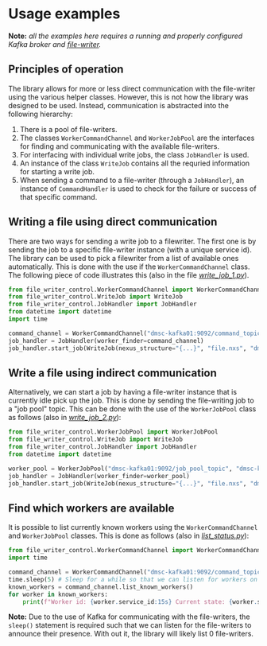 # Usage examples


**Note:** _all the examples here requires a running and properly configured Kafka broker and [file-writer](https://github.com/ess-dmsc/kafka-to-nexus)._

## Principles of operation

The library allows for more or less direct communication with the file-writer using the various helper classes. However, this is not how the library was designed to be used. Instead, communication is abstracted into the following hierarchy:

1. There is a pool of file-writers.
2. The classes `WorkerCommandChannel` and `WorkerJobPool` are the interfaces for finding and communicating with the available file-writers.
3. For interfacing with individual write jobs, the class `JobHandler` is used.
4. An instance of the class `WriteJob` contains all the requried information for starting a write job.
5. When sending a command to a file-writer (through a `JobHandler`), an instance of `CommandHandler` is used to check for the failure or success of that specific command.

## Writing a file using direct communication

There are two ways for sending a write job to a filewriter. The first one is by sending the job to a specific file-writer instance (with a unique service id). The library can be used to pick a filewriter from a list of available ones automatically. This is done with the use if the `WorkerCommandChannel` class. The following piece of code illustrates this (also in the file [*write_job_1.py*](write_job_1.py)).

```python
from file_writer_control.WorkerCommandChannel import WorkerCommandChannel
from file_writer_control.WriteJob import WriteJob
from file_writer_control.JobHandler import JobHandler
from datetime import datetime
import time

command_channel = WorkerCommandChannel("dmsc-kafka01:9092/command_topic")
job_handler = JobHandler(worker_finder=command_channel)
job_handler.start_job(WriteJob(nexus_structure="{...}", "file.nxs", "dmsc-kafka01:9092", datetime.now()))
```

## Write a file using indirect communication

Alternatively, we can start a job by having a file-writer instance that is currently idle pick up the job. This is done by sending the file-writing job to a "job pool" topic. This can be done with the use of the `WorkerJobPool` class as follows (also in [*write_job_2.py*](write_job_2.py)):

```python
from file_writer_control.WorkerJobPool import WorkerJobPool
from file_writer_control.WriteJob import WriteJob
from file_writer_control.JobHandler import JobHandler
from datetime import datetime

worker_pool = WorkerJobPool("dmsc-kafka01:9092/job_pool_topic", "dmsc-kafka01:9092/command_topic")
job_handler = JobHandler(worker_finder=worker_pool)
job_handler.start_job(WriteJob(nexus_structure="{...}", "file.nxs", "dmsc-kafka01:9092", datetime.now()))
```

## Find which workers are available

It is possible to list currently known workers using the `WorkerCommandChannel` and `WorkerJobPool` classes. This is done as follows (also in [*list_status.py*](list_workers.py)):

```python
from file_writer_control.WorkerCommandChannel import WorkerCommandChannel
import time

command_channel = WorkerCommandChannel("dmsc-kafka01:9092/command_topic")
time.sleep(5) # Sleep for a while so that we can listen for workers on the topic
known_workers = command_channel.list_known_workers()
for worker in known_workers:
    print(f"Worker id: {worker.service_id:15s} Current state: {worker.state}")
```

**Note:** Due to the use of Kafka for communicating with the file-writers, the `sleep()` statement is required such that we can listen for the file-writers to announce their presence. With out it, the library will likely list 0 file-writers.
